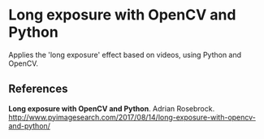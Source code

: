 # Long exposure with OpenCV and Python

Applies the 'long exposure' effect based on videos, using Python and OpenCV.

## References

**Long exposure with OpenCV and Python**. Adrian Rosebrock.
http://www.pyimagesearch.com/2017/08/14/long-exposure-with-opencv-and-python/
